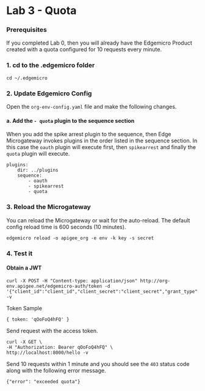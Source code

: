 # Lab 3 - Quota

### Prerequisites
If you completed Lab 0, then you will already have the Edgemicro Product created with a quota configured for 10 requests every minute.  

### 1. cd to the .edgemicro folder

```
cd ~/.edgemicro
```


### 2. Update Edgemicro Config
Open the `org-env-config.yaml` file and make the following changes.

#### a. Add the `- quota` plugin to the sequence section
When you add the spike arrest plugin to the sequence, then Edge Microgateway invokes plugins in the order listed in the sequence section.  In this case the `oauth` plugin will execute first, then `spikearrest` and finally the `quota` plugin will execute.

```
plugins:    
    dir: ../plugins    
    sequence:       
        - oauth
        - spikearrest
        - quota
```

### 3. Reload the Microgateway
You can reload the Microgateway or wait for the auto-reload.  The default config reload time is 600 seconds (10 minutes).

```
edgemicro reload -o apigee_org -e env -k key -s secret
```

### 4. Test it

#### Obtain a JWT

```
curl -X POST -H "Content-type: application/json" http://org-env.apigee.net/edgemicro-auth/token -d '{"client_id":"client_id","client_secret":"client_secret","grant_type":"client_credentials"}' -v
```

Token Sample

```
{ token: 'qOoFoQ4hFQ' }
```

Send request with the access token.
```
curl -X GET \
-H "Authorization: Bearer qOoFoQ4hFQ" \
http://localhost:8000/hello -v
```


Send 10 requests within 1 minute and you should see the `403` status code along with the following error message.
```
{"error": "exceeded quota"}
```
